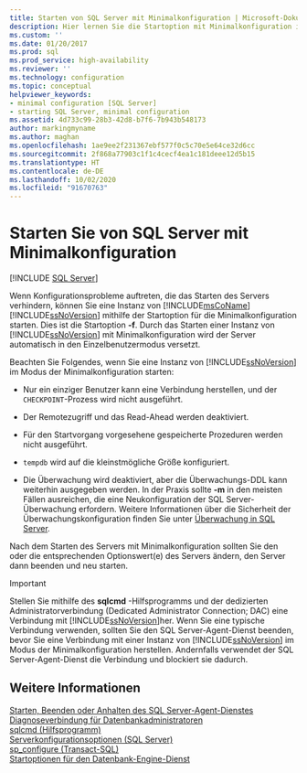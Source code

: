 ```yaml
---
title: Starten von SQL Server mit Minimalkonfiguration | Microsoft-Dokumentation
description: Hier lernen Sie die Startoption mit Minimalkonfiguration in SQL Server kennen. Außerdem erfahren Sie, wann und wie Sie die Option verwenden sowie inwiefern die Funktionalität durch diese Option beeinträchtigt wird.
ms.custom: ''
ms.date: 01/20/2017
ms.prod: sql
ms.prod_service: high-availability
ms.reviewer: ''
ms.technology: configuration
ms.topic: conceptual
helpviewer_keywords:
- minimal configuration [SQL Server]
- starting SQL Server, minimal configuration
ms.assetid: 4d733c99-28b3-42d8-b7f6-7b943b548173
author: markingmyname
ms.author: maghan
ms.openlocfilehash: 1ae9ee2f231367ebf577f0c5c70e5e64ce32d6cc
ms.sourcegitcommit: 2f868a77903c1f1c4cecf4ea1c181deee12d5b15
ms.translationtype: HT
ms.contentlocale: de-DE
ms.lasthandoff: 10/02/2020
ms.locfileid: "91670763"
---
```

# <a name="start-sql-server-with-minimal-configuration"></a>Starten Sie von SQL Server mit Minimalkonfiguration
 [!INCLUDE [SQL Server](../../includes/applies-to-version/sqlserver.md)]

  Wenn Konfigurationsprobleme auftreten, die das Starten des Servers verhindern, können Sie eine Instanz von [!INCLUDE[msCoName](../../includes/msconame-md.md)] [!INCLUDE[ssNoVersion](../../includes/ssnoversion-md.md)] mithilfe der Startoption für die Minimalkonfiguration starten. Dies ist die Startoption **-f**. Durch das Starten einer Instanz von [!INCLUDE[ssNoVersion](../../includes/ssnoversion-md.md)] mit Minimalkonfiguration wird der Server automatisch in den Einzelbenutzermodus versetzt.  
  
 Beachten Sie Folgendes, wenn Sie eine Instanz von [!INCLUDE[ssNoVersion](../../includes/ssnoversion-md.md)] im Modus der Minimalkonfiguration starten:  
  
-   Nur ein einziger Benutzer kann eine Verbindung herstellen, und der `CHECKPOINT`-Prozess wird nicht ausgeführt.  
  
-   Der Remotezugriff und das Read-Ahead werden deaktiviert.  
  
-   Für den Startvorgang vorgesehene gespeicherte Prozeduren werden nicht ausgeführt.  

-   `tempdb` wird auf die kleinstmögliche Größe konfiguriert.

-   Die Überwachung wird deaktiviert, aber die Überwachungs-DDL kann weiterhin ausgegeben werden. In der Praxis sollte **-m** in den meisten Fällen ausreichen, die eine Neukonfiguration der SQL Server-Überwachung erfordern. Weitere Informationen über die Sicherheit der Überwachungskonfiguration finden Sie unter [Überwachung in SQL Server](/previous-versions/sql/sql-server-2008/dd392015(v=sql.100)#security).
  
 Nach dem Starten des Servers mit Minimalkonfiguration sollten Sie den oder die entsprechenden Optionswert(e) des Servers ändern, den Server dann beenden und neu starten.  
  
> [!IMPORTANT]  
>  Stellen Sie mithilfe des **sqlcmd** -Hilfsprogramms und der dedizierten Administratorverbindung (Dedicated Administrator Connection; DAC) eine Verbindung mit [!INCLUDE[ssNoVersion](../../includes/ssnoversion-md.md)]her. Wenn Sie eine typische Verbindung verwenden, sollten Sie den SQL Server-Agent-Dienst beenden, bevor Sie eine Verbindung mit einer Instanz von [!INCLUDE[ssNoVersion](../../includes/ssnoversion-md.md)] im Modus der Minimalkonfiguration herstellen. Andernfalls verwendet der SQL Server-Agent-Dienst die Verbindung und blockiert sie dadurch.  
  
## <a name="see-also"></a>Weitere Informationen  
 [Starten, Beenden oder Anhalten des SQL Server-Agent-Dienstes](../../ssms/agent/start-stop-or-pause-the-sql-server-agent-service.md)   
 [Diagnoseverbindung für Datenbankadministratoren](../../database-engine/configure-windows/diagnostic-connection-for-database-administrators.md)   
 [sqlcmd (Hilfsprogramm)](../../tools/sqlcmd-utility.md)   
 [Serverkonfigurationsoptionen &#40;SQL Server&#41;](../../database-engine/configure-windows/server-configuration-options-sql-server.md)   
 [sp_configure &#40;Transact-SQL&#41;](../../relational-databases/system-stored-procedures/sp-configure-transact-sql.md)   
 [Startoptionen für den Datenbank-Engine-Dienst](../../database-engine/configure-windows/database-engine-service-startup-options.md)  
  
